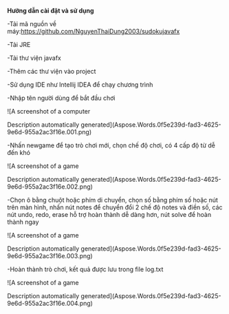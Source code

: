 ﻿**Hưỡng dẫn cài đặt và sử dụng**

-Tải mã nguồn về máy:<https://github.com/NguyenThaiDung2003/sudokujavafx>

-Tải JRE

-Tải thư viện javafx

-Thêm các thư viện vào project

-Sử dụng IDE như Intellij IDEA để chạy chương trình

-Nhập tên người dùng để bắt đầu chơi

![A screenshot of a computer

Description automatically generated](Aspose.Words.0f5e239d-fad3-4625-9e6d-955a2ac3f16e.001.png)

-Nhấn newgame để tạo trò chơi mới, chọn chế độ chơi, có 4 cấp độ từ dễ đến khó

![A screenshot of a game

Description automatically generated](Aspose.Words.0f5e239d-fad3-4625-9e6d-955a2ac3f16e.002.png)

-Chọn ô bằng chuột hoặc phím di chuyển, chọn số bằng phím số hoặc nút trên màn hình, nhấn nút notes để chuyển đổi 2 chế độ notes và điền số, các nút undo, redo, erase hỗ trợ hoàn thành dễ dàng hơn, nút solve để hoàn thành ngay 


![A screenshot of a game

Description automatically generated](Aspose.Words.0f5e239d-fad3-4625-9e6d-955a2ac3f16e.003.png)


-Hoàn thành trò chơi, kết quả được lưu trong file log.txt

![A screenshot of a game

Description automatically generated](Aspose.Words.0f5e239d-fad3-4625-9e6d-955a2ac3f16e.004.png)

